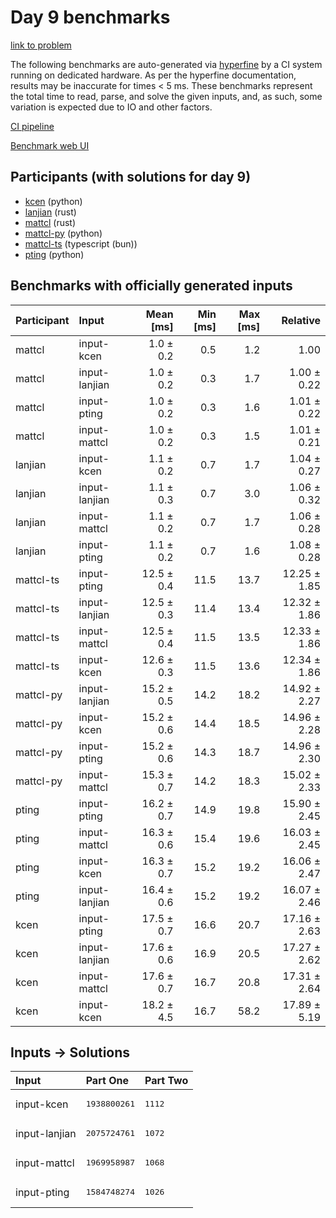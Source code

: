 # Day 9 benchmarks

[link to problem](https://adventofcode.com/2023/day/9)

The following benchmarks are auto-generated via
[hyperfine](https://github.com/sharkdp/hyperfine) by a CI system running on
dedicated hardware. As per the hyperfine documentation, results may be
inaccurate for times < 5 ms. These benchmarks represent the total time to read,
parse, and solve the given inputs, and, as such, some variation is expected due
to IO and other factors.

[CI pipeline](http://ci.papercode.net:8080/teams/main/pipelines/aoc2023)

[Benchmark web UI](https://aoc.ancalagon.black)


## Participants (with solutions for day 9)

- [kcen](https://github.com/kcen/aoc2023) (python)
- [lanjian](https://github.com/lanjian/aoc-2023) (rust)
- [mattcl](https://github.com/mattcl/aoc2023) (rust)
- [mattcl-py](https://github.com/mattcl/aoc2023-py) (python)
- [mattcl-ts](https://github.com/mattcl/aoc2023-js) (typescript (bun))
- [pting](https://github.com/pting/aoc2023) (python)


## Benchmarks with officially generated inputs

| Participant | Input | Mean [ms] | Min [ms] | Max [ms] | Relative |
|:---|:---|---:|---:|---:|---:|
| mattcl | input-kcen | 1.0 ± 0.2 | 0.5 | 1.2 | 1.00 |
| mattcl | input-lanjian | 1.0 ± 0.2 | 0.3 | 1.7 | 1.00 ± 0.22 |
| mattcl | input-pting | 1.0 ± 0.2 | 0.3 | 1.6 | 1.01 ± 0.22 |
| mattcl | input-mattcl | 1.0 ± 0.2 | 0.3 | 1.5 | 1.01 ± 0.21 |
| lanjian | input-kcen | 1.1 ± 0.2 | 0.7 | 1.7 | 1.04 ± 0.27 |
| lanjian | input-lanjian | 1.1 ± 0.3 | 0.7 | 3.0 | 1.06 ± 0.32 |
| lanjian | input-mattcl | 1.1 ± 0.2 | 0.7 | 1.7 | 1.06 ± 0.28 |
| lanjian | input-pting | 1.1 ± 0.2 | 0.7 | 1.6 | 1.08 ± 0.28 |
| mattcl-ts | input-pting | 12.5 ± 0.4 | 11.5 | 13.7 | 12.25 ± 1.85 |
| mattcl-ts | input-lanjian | 12.5 ± 0.3 | 11.4 | 13.4 | 12.32 ± 1.86 |
| mattcl-ts | input-mattcl | 12.5 ± 0.4 | 11.5 | 13.5 | 12.33 ± 1.86 |
| mattcl-ts | input-kcen | 12.6 ± 0.3 | 11.5 | 13.6 | 12.34 ± 1.86 |
| mattcl-py | input-lanjian | 15.2 ± 0.5 | 14.2 | 18.2 | 14.92 ± 2.27 |
| mattcl-py | input-kcen | 15.2 ± 0.6 | 14.4 | 18.5 | 14.96 ± 2.28 |
| mattcl-py | input-pting | 15.2 ± 0.6 | 14.3 | 18.7 | 14.96 ± 2.30 |
| mattcl-py | input-mattcl | 15.3 ± 0.7 | 14.2 | 18.3 | 15.02 ± 2.33 |
| pting | input-pting | 16.2 ± 0.7 | 14.9 | 19.8 | 15.90 ± 2.45 |
| pting | input-mattcl | 16.3 ± 0.6 | 15.4 | 19.6 | 16.03 ± 2.45 |
| pting | input-kcen | 16.3 ± 0.7 | 15.2 | 19.2 | 16.06 ± 2.47 |
| pting | input-lanjian | 16.4 ± 0.6 | 15.2 | 19.2 | 16.07 ± 2.46 |
| kcen | input-pting | 17.5 ± 0.7 | 16.6 | 20.7 | 17.16 ± 2.63 |
| kcen | input-lanjian | 17.6 ± 0.6 | 16.9 | 20.5 | 17.27 ± 2.62 |
| kcen | input-mattcl | 17.6 ± 0.7 | 16.7 | 20.8 | 17.31 ± 2.64 |
| kcen | input-kcen | 18.2 ± 4.5 | 16.7 | 58.2 | 17.89 ± 5.19 |


## Inputs -> Solutions

| Input | Part One | Part Two |
|:---|:---|:---|
|input-kcen|<pre>1938800261</pre>|<pre>1112</pre>|
|input-lanjian|<pre>2075724761</pre>|<pre>1072</pre>|
|input-mattcl|<pre>1969958987</pre>|<pre>1068</pre>|
|input-pting|<pre>1584748274</pre>|<pre>1026</pre>|